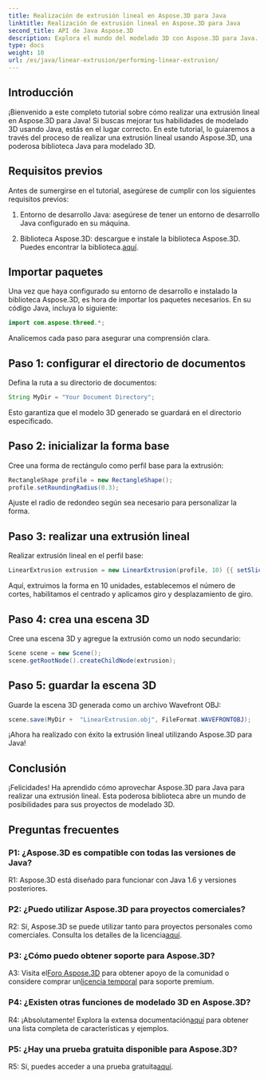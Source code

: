 ```yaml
---
title: Realización de extrusión lineal en Aspose.3D para Java
linktitle: Realización de extrusión lineal en Aspose.3D para Java
second_title: API de Java Aspose.3D
description: Explora el mundo del modelado 3D con Aspose.3D para Java. Aprenda a realizar extrusión lineal sin esfuerzo.
type: docs
weight: 10
url: /es/java/linear-extrusion/performing-linear-extrusion/
---
```

## Introducción

¡Bienvenido a este completo tutorial sobre cómo realizar una extrusión lineal en Aspose.3D para Java! Si buscas mejorar tus habilidades de modelado 3D usando Java, estás en el lugar correcto. En este tutorial, lo guiaremos a través del proceso de realizar una extrusión lineal usando Aspose.3D, una poderosa biblioteca Java para modelado 3D.

## Requisitos previos

Antes de sumergirse en el tutorial, asegúrese de cumplir con los siguientes requisitos previos:

1. Entorno de desarrollo Java: asegúrese de tener un entorno de desarrollo Java configurado en su máquina.

2.  Biblioteca Aspose.3D: descargue e instale la biblioteca Aspose.3D. Puedes encontrar la biblioteca.[aquí](https://releases.aspose.com/3d/java/).

## Importar paquetes

Una vez que haya configurado su entorno de desarrollo e instalado la biblioteca Aspose.3D, es hora de importar los paquetes necesarios. En su código Java, incluya lo siguiente:

```java
import com.aspose.threed.*;
```

Analicemos cada paso para asegurar una comprensión clara.

## Paso 1: configurar el directorio de documentos

Defina la ruta a su directorio de documentos:

```java
String MyDir = "Your Document Directory";
```

Esto garantiza que el modelo 3D generado se guardará en el directorio especificado.

## Paso 2: inicializar la forma base

Cree una forma de rectángulo como perfil base para la extrusión:

```java
RectangleShape profile = new RectangleShape();
profile.setRoundingRadius(0.3);
```

Ajuste el radio de redondeo según sea necesario para personalizar la forma.

## Paso 3: realizar una extrusión lineal

Realizar extrusión lineal en el perfil base:

```java
LinearExtrusion extrusion = new LinearExtrusion(profile, 10) {{ setSlices(100); setCenter(true); setTwist(360); setTwistOffset(new Vector3(10, 0, 0));}};
```

Aquí, extruimos la forma en 10 unidades, establecemos el número de cortes, habilitamos el centrado y aplicamos giro y desplazamiento de giro.

## Paso 4: crea una escena 3D

Cree una escena 3D y agregue la extrusión como un nodo secundario:

```java
Scene scene = new Scene();
scene.getRootNode().createChildNode(extrusion);
```

## Paso 5: guardar la escena 3D

Guarde la escena 3D generada como un archivo Wavefront OBJ:

```java
scene.save(MyDir +  "LinearExtrusion.obj", FileFormat.WAVEFRONTOBJ);
```

¡Ahora ha realizado con éxito la extrusión lineal utilizando Aspose.3D para Java!

## Conclusión

¡Felicidades! Ha aprendido cómo aprovechar Aspose.3D para Java para realizar una extrusión lineal. Esta poderosa biblioteca abre un mundo de posibilidades para sus proyectos de modelado 3D.

## Preguntas frecuentes

### P1: ¿Aspose.3D es compatible con todas las versiones de Java?

R1: Aspose.3D está diseñado para funcionar con Java 1.6 y versiones posteriores.

### P2: ¿Puedo utilizar Aspose.3D para proyectos comerciales?

R2: Sí, Aspose.3D se puede utilizar tanto para proyectos personales como comerciales. Consulta los detalles de la licencia[aquí](https://purchase.aspose.com/buy).

### P3: ¿Cómo puedo obtener soporte para Aspose.3D?

 A3: Visita el[Foro Aspose.3D](https://forum.aspose.com/c/3d/18) para obtener apoyo de la comunidad o considere comprar un[licencia temporal](https://purchase.aspose.com/temporary-license/) para soporte premium.

### P4: ¿Existen otras funciones de modelado 3D en Aspose.3D?

 R4: ¡Absolutamente! Explora la extensa documentación[aquí](https://reference.aspose.com/3d/java/) para obtener una lista completa de características y ejemplos.

### P5: ¿Hay una prueba gratuita disponible para Aspose.3D?

 R5: Sí, puedes acceder a una prueba gratuita[aquí](https://releases.aspose.com/).